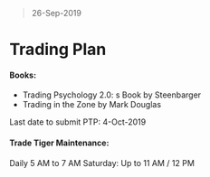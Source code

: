 > 26-Sep-2019
# Trading Plan

#### Books:
- Trading Psychology 2.0: s Book by Steenbarger
- Trading in the Zone by Mark Douglas

Last date to submit PTP: 4-Oct-2019

#### Trade Tiger Maintenance:
Daily 5 AM to 7 AM
Saturday: Up to 11 AM / 12 PM


<!--stackedit_data:
eyJoaXN0b3J5IjpbLTEyMDg5Nzg1NDEsNzQ3MDUyNTk5LDM5NT
g4ODg0NSw0NDYzNzQ4OTddfQ==
-->